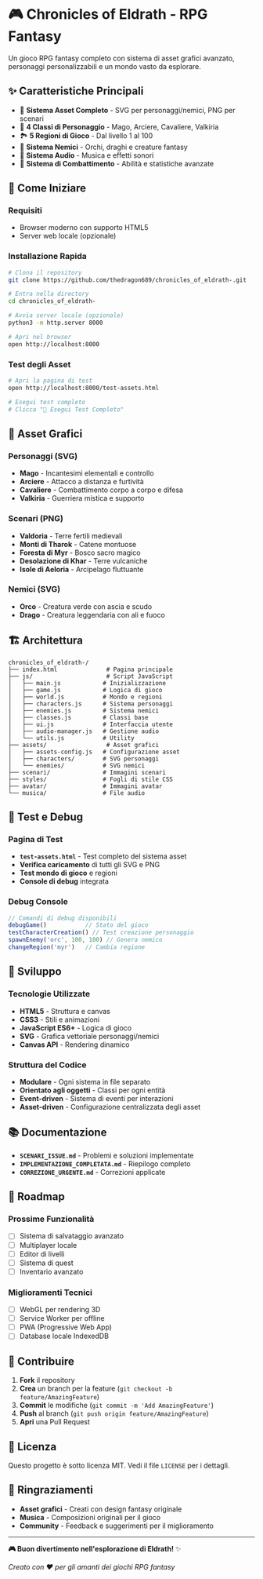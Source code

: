 # 🎮 Chronicles of Eldrath - RPG Fantasy

Un gioco RPG fantasy completo con sistema di asset grafici avanzato, personaggi personalizzabili e un mondo vasto da esplorare.

## ✨ Caratteristiche Principali

- 🎨 **Sistema Asset Completo** - SVG per personaggi/nemici, PNG per scenari
- 👤 **4 Classi di Personaggio** - Mago, Arciere, Cavaliere, Valkiria
- 🏞️ **5 Regioni di Gioco** - Dal livello 1 al 100
- 👹 **Sistema Nemici** - Orchi, draghi e creature fantasy
- 🎵 **Sistema Audio** - Musica e effetti sonori
- 🎯 **Sistema di Combattimento** - Abilità e statistiche avanzate

## 🚀 Come Iniziare

### Requisiti
- Browser moderno con supporto HTML5
- Server web locale (opzionale)

### Installazione Rapida
```bash
# Clona il repository
git clone https://github.com/thedragon689/chronicles_of_eldrath-.git

# Entra nella directory
cd chronicles_of_eldrath-

# Avvia server locale (opzionale)
python3 -m http.server 8000

# Apri nel browser
open http://localhost:8000
```

### Test degli Asset
```bash
# Apri la pagina di test
open http://localhost:8000/test-assets.html

# Esegui test completo
# Clicca "🚀 Esegui Test Completo"
```

## 🎨 Asset Grafici

### Personaggi (SVG)
- **Mago** - Incantesimi elementali e controllo
- **Arciere** - Attacco a distanza e furtività  
- **Cavaliere** - Combattimento corpo a corpo e difesa
- **Valkiria** - Guerriera mistica e supporto

### Scenari (PNG)
- **Valdoria** - Terre fertili medievali
- **Monti di Tharok** - Catene montuose
- **Foresta di Myr** - Bosco sacro magico
- **Desolazione di Khar** - Terre vulcaniche
- **Isole di Aeloria** - Arcipelago fluttuante

### Nemici (SVG)
- **Orco** - Creatura verde con ascia e scudo
- **Drago** - Creatura leggendaria con ali e fuoco

## 🏗️ Architettura

```
chronicles_of_eldrath-/
├── index.html              # Pagina principale
├── js/                     # Script JavaScript
│   ├── main.js            # Inizializzazione
│   ├── game.js            # Logica di gioco
│   ├── world.js           # Mondo e regioni
│   ├── characters.js      # Sistema personaggi
│   ├── enemies.js         # Sistema nemici
│   ├── classes.js         # Classi base
│   ├── ui.js              # Interfaccia utente
│   ├── audio-manager.js   # Gestione audio
│   └── utils.js           # Utility
├── assets/                 # Asset grafici
│   ├── assets-config.js   # Configurazione asset
│   ├── characters/        # SVG personaggi
│   └── enemies/           # SVG nemici
├── scenari/               # Immagini scenari
├── styles/                # Fogli di stile CSS
├── avatar/                # Immagini avatar
└── musica/                # File audio
```

## 🧪 Test e Debug

### Pagina di Test
- **`test-assets.html`** - Test completo del sistema asset
- **Verifica caricamento** di tutti gli SVG e PNG
- **Test mondo di gioco** e regioni
- **Console di debug** integrata

### Debug Console
```javascript
// Comandi di debug disponibili
debugGame()           // Stato del gioco
testCharacterCreation() // Test creazione personaggio
spawnEnemy('orc', 100, 100) // Genera nemico
changeRegion('myr')   // Cambia regione
```

## 🔧 Sviluppo

### Tecnologie Utilizzate
- **HTML5** - Struttura e canvas
- **CSS3** - Stili e animazioni
- **JavaScript ES6+** - Logica di gioco
- **SVG** - Grafica vettoriale personaggi/nemici
- **Canvas API** - Rendering dinamico

### Struttura del Codice
- **Modulare** - Ogni sistema in file separato
- **Orientato agli oggetti** - Classi per ogni entità
- **Event-driven** - Sistema di eventi per interazioni
- **Asset-driven** - Configurazione centralizzata degli asset

## 📚 Documentazione

- **`SCENARI_ISSUE.md`** - Problemi e soluzioni implementate
- **`IMPLEMENTAZIONE_COMPLETATA.md`** - Riepilogo completo
- **`CORREZIONE_URGENTE.md`** - Correzioni applicate

## 🎯 Roadmap

### Prossime Funzionalità
- [ ] Sistema di salvataggio avanzato
- [ ] Multiplayer locale
- [ ] Editor di livelli
- [ ] Sistema di quest
- [ ] Inventario avanzato

### Miglioramenti Tecnici
- [ ] WebGL per rendering 3D
- [ ] Service Worker per offline
- [ ] PWA (Progressive Web App)
- [ ] Database locale IndexedDB

## 🤝 Contribuire

1. **Fork** il repository
2. **Crea** un branch per la feature (`git checkout -b feature/AmazingFeature`)
3. **Commit** le modifiche (`git commit -m 'Add AmazingFeature'`)
4. **Push** al branch (`git push origin feature/AmazingFeature`)
5. **Apri** una Pull Request

## 📄 Licenza

Questo progetto è sotto licenza MIT. Vedi il file `LICENSE` per i dettagli.

## 🙏 Ringraziamenti

- **Asset grafici** - Creati con design fantasy originale
- **Musica** - Composizioni originali per il gioco
- **Community** - Feedback e suggerimenti per il miglioramento

---

**🎮 Buon divertimento nell'esplorazione di Eldrath!** ✨

*Creato con ❤️ per gli amanti dei giochi RPG fantasy*
